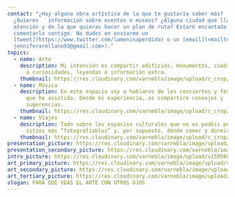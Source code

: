 ```yaml
---
contact: "¿Hay alguna obra artística de la que te gustaría saber más?
  ¿Quieres   información sobre eventos o museos? ¿Alguna ciudad que llame tu
  atención y de la que quieras hacer un plan de ruta? Estaré encantada de
  comentarlo contigo. No dudes en enviarme un
  [tweet](https://www.twitter.com/lameninaperdida) o un [email](<mailto:
  jenniferarellano93@gmail.com>)."
topics:
  - name: Arte
    description: Mi intención es compartir edificios, monumentos, cuadros (…) junto
      a curiosidades, leyendas o información extra.
    thumbnail: https://res.cloudinary.com/varnebla/image/upload/c_crop/v1588979538/david_vp6nky.webp
  - name: Música
    description: En este espacio voy a hablaros de los conciertos y festivales a los
      que he asistido. Desde mi experiencia, os compartiré consejos y
      sugerencias.
    thumbnail: https://res.cloudinary.com/varnebla/image/upload/c_crop/v1588979565/concert_c34vjc.webp
  - name: Viajes
    description: Todo sobre los espacios culturales que no os podéis perder, los
      sitios más “fotografiables” y, por supuesto, dónde comer y dormir.
    thumbnail: https://res.cloudinary.com/varnebla/image/upload/c_crop/v1588979563/travel_lcxvdl.webp
presentation_picture: https://res.cloudinary.com/varnebla/image/upload/v1596361718/El_caballero_de_la_mano_en_el_pecho_ksmaeb.jpg
presentation_secondary_picture: https://res.cloudinary.com/varnebla/image/upload/v1596370144/Meisje_met_de_parel_wxaldd.jpg
intro_picture: https://res.cloudinary.com/varnebla/image/upload/v1595607901/woman-1283009_1920_tahcqk.jpg
art_primary_picture: https://res.cloudinary.com/varnebla/image/upload/v1604270219/menina/mateus-campos-felipe-OhThddppdnY-unsplash_mygmdx.jpg
art_secondary_picture: https://res.cloudinary.com/varnebla/image/upload/v1604270220/menina/benjamin-suter-7VHsb9sGBKs-unsplash_qlboqq.jpg
art_tertiary_picture: https://res.cloudinary.com/varnebla/image/upload/v1604270218/menina/clay-banks-b5S4FrJb7yQ-unsplash_syoyv2.jpg
slogan: PARA QUE VEAS EL ARTE CON OTROS OJOS
---
```

